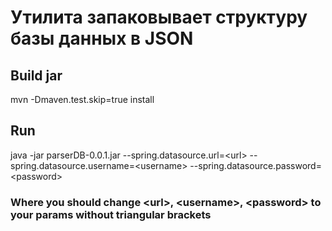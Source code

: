 # Утилита запаковывает структуру базы данных в JSON

## Build jar
mvn -Dmaven.test.skip=true install

## Run
java -jar parserDB-0.0.1.jar --spring.datasource.url=&lt;url&gt; --spring.datasource.username=&lt;username&gt; --spring.datasource.password=&lt;password&gt;
### Where you should change &lt;url&gt;, &lt;username&gt;, &lt;password&gt; to your params without triangular brackets
